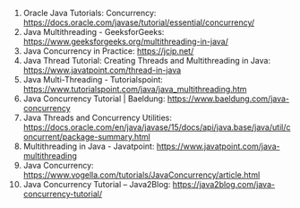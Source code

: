 

1. Oracle Java Tutorials: Concurrency: https://docs.oracle.com/javase/tutorial/essential/concurrency/
2. Java Multithreading - GeeksforGeeks: https://www.geeksforgeeks.org/multithreading-in-java/
3. Java Concurrency in Practice: https://jcip.net/
4. Java Thread Tutorial: Creating Threads and Multithreading in Java: https://www.javatpoint.com/thread-in-java
5. Java Multi-Threading - Tutorialspoint: https://www.tutorialspoint.com/java/java_multithreading.htm
6. Java Concurrency Tutorial | Baeldung: https://www.baeldung.com/java-concurrency
7. Java Threads and Concurrency Utilities: https://docs.oracle.com/en/java/javase/15/docs/api/java.base/java/util/concurrent/package-summary.html
8. Multithreading in Java - Javatpoint: https://www.javatpoint.com/java-multithreading
9. Java Concurrency: https://www.vogella.com/tutorials/JavaConcurrency/article.html
10. Java Concurrency Tutorial – Java2Blog: https://java2blog.com/java-concurrency-tutorial/